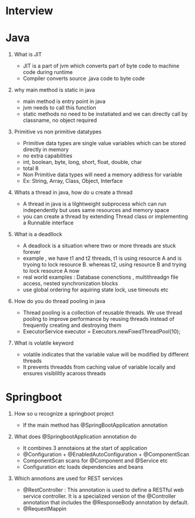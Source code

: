 Interview
=========

# Java

1. What is JIT
   - JIT is a part of jvm which converts part of byte code to machine code during runtime
   - Compiler converts source .java code to byte code

2. why main method is static in java
    - main method is entry point in java
    - jvm needs to call this function
    - static methods no need to be instatiated and we can  directly call by classname, no object required

3. Primitive vs non primitive datatypes
    - Primitive data types are single value variables which can be stored directly in memory
    - no extra capabilities
    - int, boolean, byte, long, short, float, double, char
    - total 8
    - Non Primitive data types will need a memory address for variable
    - Ex: String, Array, Class, Object, Interface

4. Whats a thread in java, how do u create a thread
    - A thread in java is a lilghtweight subprocess which can run independently but uses same resources and memory space
    - you can create a thread by extending Thread class or implementing a Runnable interface

5. What is a deadllock
    - A deadlock is a situation where ttwo or more threads are stuck forever
    - example , we have t1 and t2 threads, t1 is using resource A and is tryoing to lock resource B. whereas t2, using resource B and trying to lock resource A now
    - real world examples : Database conenctions , multithreadgn file access, nested synchronization blocks
    - use global ordering for aquiring state lock,  use timeouts etc

6. How do you do thread pooling in java
    - Thread pooling is a collection of reusable threads. We use thread pooling to improve performance by reusing threads instead of frequently creating and destroying them
    - ExecutorService executor = Executors.newFixedThreadPool(10);

7. What is volatile keyword
   - volatile indicates that the variable value will be modified by different threads
   - It prevents threadds from caching value of variable locally and ensures visibliltly acaross threads


# Springboot

1. How so u recognize a springboot project
   - If the main method has @SpringBootApplication annotation

2. What does @SpringbootApplication annotation do
    - It combines 3 annotaions at the start of application
    - @Configuration + @EnabledAutoConfiguration + @ComponentScan
    - ComponentScan scans  for @Component and @Service etc
    - Configuration etc loads dependencies and beans

3. Which annotions are used for REST services
    - @RestController : This annotation is used to define a RESTful web service controller. It is a specialized version of the @Controller annotation that includes the @ResponseBody annotation by default.
    - @RequestMappin